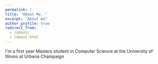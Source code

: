 ```yaml
---
permalink: /
title: "About Me.."
excerpt: "About me"
author_profile: true
redirect_from: 
  - /about/
  - /about.html
---
```


I'm a first year Masters student in Computer Science at the University of Illinios at Urbana Champaign
